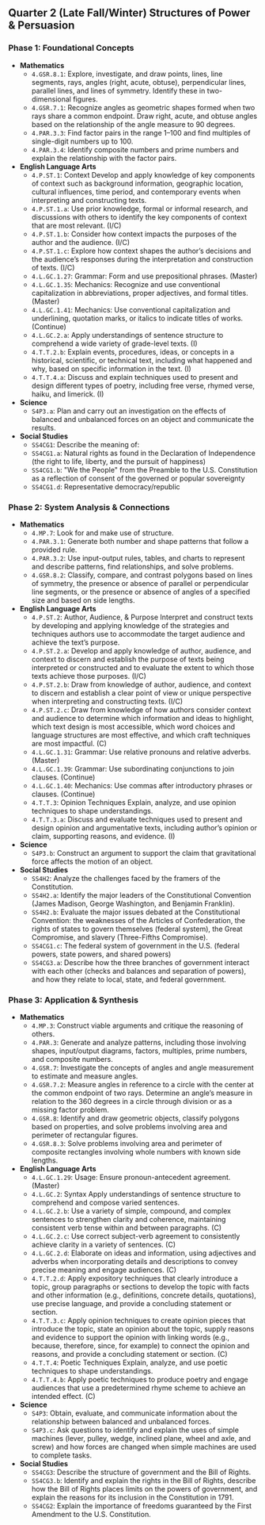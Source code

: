 ## Quarter 2 (Late Fall/Winter) Structures of Power & Persuasion

### Phase 1: Foundational Concepts

- **Mathematics**
  - `4.GSR.8.1`: Explore, investigate, and draw points, lines, line segments, rays, angles (right, acute, obtuse), perpendicular lines, parallel lines, and lines of symmetry. Identify these in two-dimensional figures.
  - `4.GSR.7.1`: Recognize angles as geometric shapes formed when two rays share a common endpoint. Draw right, acute, and obtuse angles based on the relationship of the angle measure to 90 degrees.
  - `4.PAR.3.3`: Find factor pairs in the range 1–100 and find multiples of single-digit numbers up to 100.
  - `4.PAR.3.4`: Identify composite numbers and prime numbers and explain the relationship with the factor pairs.
- **English Language Arts**
  - `4.P.ST.1`: Context Develop and apply knowledge of key components of context such as background information, geographic location, cultural influences, time period, and contemporary events when interpreting and constructing texts.
  - `4.P.ST.1.a`: Use prior knowledge, formal or informal research, and discussions with others to identify the key components of context that are most relevant. (I/C)
  - `4.P.ST.1.b`: Consider how context impacts the purposes of the author and the audience. (I/C)
  - `4.P.ST.1.c`: Explore how context shapes the author’s decisions and the audience’s responses during the interpretation and construction of texts. (I/C)
  - `4.L.GC.1.27`: Grammar: Form and use prepositional phrases. (Master)
  - `4.L.GC.1.35`: Mechanics: Recognize and use conventional capitalization in abbreviations, proper adjectives, and formal titles. (Master)
  - `4.L.GC.1.41`: Mechanics: Use conventional capitalization and underlining, quotation marks, or italics to indicate titles of works. (Continue)
  - `4.L.GC.2.a`: Apply understandings of sentence structure to comprehend a wide variety of grade-level texts. (I)
  - `4.T.T.2.b`: Explain events, procedures, ideas, or concepts in a historical, scientific, or technical text, including what happened and why, based on specific information in the text. (I)
  - `4.T.T.4.a`: Discuss and explain techniques used to present and design different types of poetry, including free verse, rhymed verse, haiku, and limerick. (I)
- **Science**
  - `S4P3.a`: Plan and carry out an investigation on the effects of balanced and unbalanced forces on an object and communicate the results.
- **Social Studies**
  - `SS4CG1`: Describe the meaning of:
  - `SS4CG1.a`: Natural rights as found in the Declaration of Independence (the right to life, liberty, and the pursuit of happiness)
  - `SS4CG1.b`: "We the People" from the Preamble to the U.S. Constitution as a reflection of consent of the governed or popular sovereignty
  - `SS4CG1.d`: Representative democracy/republic

### Phase 2: System Analysis & Connections

- **Mathematics**
  - `4.MP.7`: Look for and make use of structure.
  - `4.PAR.3.1`: Generate both number and shape patterns that follow a provided rule.
  - `4.PAR.3.2`: Use input-output rules, tables, and charts to represent and describe patterns, find relationships, and solve problems.
  - `4.GSR.8.2`: Classify, compare, and contrast polygons based on lines of symmetry, the presence or absence of parallel or perpendicular line segments, or the presence or absence of angles of a specified size and based on side lengths.
- **English Language Arts**
  - `4.P.ST.2`: Author, Audience, & Purpose Interpret and construct texts by developing and applying knowledge of the strategies and techniques authors use to accommodate the target audience and achieve the text’s purpose.
  - `4.P.ST.2.a`: Develop and apply knowledge of author, audience, and context to discern and establish the purpose of texts being interpreted or constructed and to evaluate the extent to which those texts achieve those purposes. (I/C)
  - `4.P.ST.2.b`: Draw from knowledge of author, audience, and context to discern and establish a clear point of view or unique perspective when interpreting and constructing texts. (I/C)
  - `4.P.ST.2.c`: Draw from knowledge of how authors consider context and audience to determine which information and ideas to highlight, which text design is most accessible, which word choices and language structures are most effective, and which craft techniques are most impactful. (C)
  - `4.L.GC.1.31`: Grammar: Use relative pronouns and relative adverbs. (Master)
  - `4.L.GC.1.39`: Grammar: Use subordinating conjunctions to join clauses. (Continue)
  - `4.L.GC.1.40`: Mechanics: Use commas after introductory phrases or clauses. (Continue)
  - `4.T.T.3`: Opinion Techniques Explain, analyze, and use opinion techniques to shape understandings.
  - `4.T.T.3.a`: Discuss and evaluate techniques used to present and design opinion and argumentative texts, including author’s opinion or claim, supporting reasons, and evidence. (I)
- **Science**
  - `S4P3.b`: Construct an argument to support the claim that gravitational force affects the motion of an object.
- **Social Studies**
  - `SS4H2`: Analyze the challenges faced by the framers of the Constitution.
  - `SS4H2.a`: Identify the major leaders of the Constitutional Convention (James Madison, George Washington, and Benjamin Franklin).
  - `SS4H2.b`: Evaluate the major issues debated at the Constitutional Convention: the weaknesses of the Articles of Confederation, the rights of states to govern themselves (federal system), the Great Compromise, and slavery (Three-Fifths Compromise).
  - `SS4CG1.c`: The federal system of government in the U.S. (federal powers, state powers, and shared powers)
  - `SS4CG3.a`: Describe how the three branches of government interact with each other (checks and balances and separation of powers), and how they relate to local, state, and federal government.

### Phase 3: Application & Synthesis

- **Mathematics**
  - `4.MP.3`: Construct viable arguments and critique the reasoning of others.
  - `4.PAR.3`: Generate and analyze patterns, including those involving shapes, input/output diagrams, factors, multiples, prime numbers, and composite numbers.
  - `4.GSR.7`: Investigate the concepts of angles and angle measurement to estimate and measure angles.
  - `4.GSR.7.2`: Measure angles in reference to a circle with the center at the common endpoint of two rays. Determine an angle’s measure in relation to the 360 degrees in a circle through division or as a missing factor problem.
  - `4.GSR.8`: Identify and draw geometric objects, classify polygons based on properties, and solve problems involving area and perimeter of rectangular figures.
  - `4.GSR.8.3`: Solve problems involving area and perimeter of composite rectangles involving whole numbers with known side lengths.
- **English Language Arts**
  - `4.L.GC.1.29`: Usage: Ensure pronoun-antecedent agreement. (Master)
  - `4.L.GC.2`: Syntax Apply understandings of sentence structure to comprehend and compose varied sentences.
  - `4.L.GC.2.b`: Use a variety of simple, compound, and complex sentences to strengthen clarity and coherence, maintaining consistent verb tense within and between paragraphs. (C)
  - `4.L.GC.2.c`: Use correct subject-verb agreement to consistently achieve clarity in a variety of sentences. (C)
  - `4.L.GC.2.d`: Elaborate on ideas and information, using adjectives and adverbs when incorporating details and descriptions to convey precise meaning and engage audiences. (C)
  - `4.T.T.2.d`: Apply expository techniques that clearly introduce a topic, group paragraphs or sections to develop the topic with facts and other information (e.g., definitions, concrete details, quotations), use precise language, and provide a concluding statement or section.
  - `4.T.T.3.c`: Apply opinion techniques to create opinion pieces that introduce the topic, state an opinion about the topic, supply reasons and evidence to support the opinion with linking words (e.g., because, therefore, since, for example) to connect the opinion and reasons, and provide a concluding statement or section. (C)
  - `4.T.T.4`: Poetic Techniques Explain, analyze, and use poetic techniques to shape understandings.
  - `4.T.T.4.b`: Apply poetic techniques to produce poetry and engage audiences that use a predetermined rhyme scheme to achieve an intended effect. (C)
- **Science**
  - `S4P3`: Obtain, evaluate, and communicate information about the relationship between balanced and unbalanced forces.
  - `S4P3.c`: Ask questions to identify and explain the uses of simple machines (lever, pulley, wedge, inclined plane, wheel and axle, and screw) and how forces are changed when simple machines are used to complete tasks.
- **Social Studies**
  - `SS4CG3`: Describe the structure of government and the Bill of Rights.
  - `SS4CG3.b`: Identify and explain the rights in the Bill of Rights, describe how the Bill of Rights places limits on the powers of government, and explain the reasons for its inclusion in the Constitution in 1791.
  - `SS4CG2`: Explain the importance of freedoms guaranteed by the First Amendment to the U.S. Constitution.